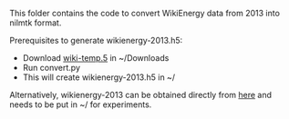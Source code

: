 This folder contains the code to convert WikiEnergy data from 2013 into nilmtk format. 

Prerequisites to generate wikienergy-2013.h5:

* Download [wiki-temp.5]() in ~/Downloads
* Run convert.py
* This will create wikienergy-2013.h5 in ~/


Alternatively, wikienergy-2013 can be obtained directly from [here]() and needs to be put in ~/ for experiments.